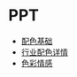# PPT

* [配色基础](docs/color.md)
* [行业配色详情](docs/industry.md)
* [色彩情感](http://www.xueui.cn/tutorials/color-tutorial/4-color-matching-skills.html)